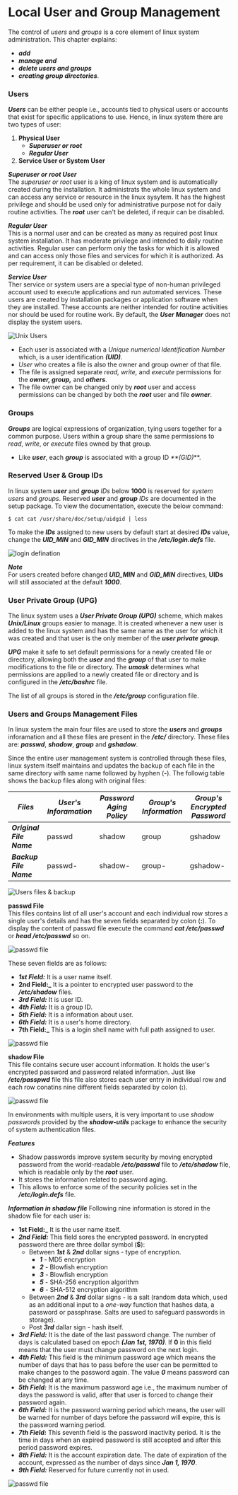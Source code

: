 # Local User and Group Management

The control of _users_ and _groups_ is a core element of linux system administration. This chapter explains:
  - **_add_**
  - **_manage and_**
  - **_delete users and groups_**
  - **_creating group directories_**.

### Users
**_Users_** can be either people i.e., accounts tied to physical users or accounts that exist for specific applications to use. Hence, in linux system there are two types of user:
  1. **Physical User**
     - **_Superuser or root_**
     - **_Regular User_**
  2. **Service User or System User**

**_Superuser or root User_** <br>
The _superuser or root_ user is a king of linux system and is automatically created during the installation. It administrats the whole linux system and can access any service or resource in the linux sysytem. It has the highest privilege and should be used only for administrative purpose not for daily routine activities. The **_root_** user can't be deleted, if requir can be disabled.

**_Regular User_** <br>
This is a normal user and can be created as many as required post linux system installation. It has moderate privilege and intended to daily routine activities. Regular user can perform only the tasks for which it is allowed and can access only those files and services for which it is authorized. As per requirement, it can be disabled or deleted.

**_Service User_** <br>
Ther service or system users are a special type of non-human privileged account used to execute applications and run automated services. These users are created by installation packages or application software when they are installed. These accounts are neither intended for routine activities nor should be used for routine work. By default, the **_User Manager_** does not display the system users.
 

![Unix Users](../../images/user-group-mgmt/unix-users.jpeg)

  - Each user is associated with a _Unique numerical Identification Number_ which, is a user identification **_(UID)_**. 
  - _User_ who creates a file is also the owner and group owner of that file.
  - The file is assigned separate _read, write,_ and _execute_ permissions for the **_owner, group,_** and **_others_**. 
  - The file owner can be changed only by **_root_** user and access permissions can be changed by both the _**root**_ user and file **_owner_**.

### Groups
**_Groups_** are logical expressions of organization, tying users together for a common purpose. Users within a group share the same permissions to _read_, _write_, or _execute_ files owned by that group.
  - Like **_user_**, each **_group_** is associated with a group ID _**(GID)_**.

### Reserved User & Group IDs
In linux system **_user_** and **_group_** _IDs_ below **1000** is reserved for _system users_ and _groups_. Reserved **_user_** and **_group_** _IDs_ are documented in the setup package. To view the documentation, execute the below command:
```
$ cat cat /usr/share/doc/setup/uidgid | less
```
To make the **_IDs_** assigned to new users by default start at desired **_IDs_** value, change the **_UID_MIN_** and **_GID_MIN_** directives in the **_/etc/login.defs_** file.

![login defination](../../images/user-group-mgmt/login-defs.png)

**_Note_** <br>
For users created before changed **_UID_MIN_** and **_GID_MIN_** directives, **UIDs** will still associated at the default **_1000_**.

### User Private Group (UPG)
The linux system uses a **_User Private Group (UPG)_** scheme, which makes **_Unix/Linux_** groups easier to manage. It is created whenever a new user is added to the linux system and has the same name as the user for which it was created and that user is the only member of the **_user private group_**. 


**_UPG_** make it safe to set default permissions for a newly created file or directory, allowing both the **_user_** and the **_group_** of that user to make modifications to the file or directory. The **_umask_** determines what permissions are applied to a newly created file or directory and is configured in the **_/etc/bashrc_** file. 

The list of all groups is stored in the **_/etc/group_** configuration file.

### Users and Groups Management Files
In linux system the main four files are used to store the **_users_** and **_groups_** inforamation and all these files are present in the **_/etc/_** directory. These files are: **_passwd_**, **_shadow_**, **_group_** and **_gshadow_**.

Since the entire user management system is controlled through these files, linux system itself maintains and updates the backup of each file in the same directory with same name followed by hyphen (**-**). The followig table shows the backup files along with original files:

| **_Files_**        | **_User's Inforamation_**  | **_Password Aging Policy_** | **_Group's Information_** | **_Group's Encrypted Password_**|
|--------------------|----------------------------|------------------------------|---------------------------|---------------------------------|
| **_Original File Name_** | passwd               | shadow                       | group                     | gshadow                         |
| **_Backup File Name_**   | passwd-              | shadow-                      | group-                    | gshadow-                        |


![Users files & backup](../../images/user-group-mgmt/users-files.png)

**passwd File** <br>
This files contains list of all user's account and each individual row stores a single user's details and has the seven fields separated by colon (**:**). To display the content of passwd file execute the command **_cat /etc/passwd_** or **_head /etc/passwd_** so on.

![passwd file](../../images/user-group-mgmt/passwd.png)

These seven fields are as follows:
  - **_1st Field:_** It is a user name itself.
  - **2nd Field:_** It is a pointer to encrypted user password to the **_/etc/shadow_** files.
  - **_3rd Field:_** It is user ID.
  - **_4th Field:_** It is a group ID.
  - **_5th Field:_** It is a information about user.
  - **_6th Field:_** It is a user's home directory.
  - **7th Field:_** This is a login shell name with full path assigned to user.

![passwd file](../../images/user-group-mgmt/passwd-content.png)

**shadow File** <br>
This file contains secure user account information. It holds the user's encrypted password and password related information. Just like **_/etc/passpwd_** file this file also stores each user entry in individual row and each row conatins nine different fields separated by colon (**:**).

![passwd file](../../images/user-group-mgmt/shadow.png)

In environments with multiple users, it is very important to use _shadow passwords_ provided by the **_shadow-utils_** package to enhance the security of system authentication files.

**_Features_**
  - Shadow passwords improve system security by moving encrypted password from the world-readable **_/etc/passwd_** file to **_/etc/shadow_** file, which is readable only by the **_root_** user.
  - It stores the information related to password aging.
  - This allows to enforce some of the security policies set in the **_/etc/login.defs_** file.

**_Information in shadow file_**
Following nine information is stored in the shadow file for each user is:
  - **1st Field:_** It is the user name itself.
  - **_2nd Field:_** This field sores the encrypted password. In encrypted password there are three dollar symbol (**$**):
    - Between **_1st_** & **_2nd_** dollar signs - type of encryption.
      - **_$1$_** - MD5 encryption
      - **_$2$_** - Blowfish encryption
      - **_$3$_** - Blowfish encryption
      - **_$5$_** - SHA-256 encryption algorithm
      - **_$6$_** - SHA-512 encryption algorithm
    - Between **_2nd_** & **_3rd_** dollar signs - is a salt (random data which, used as an additional input to a _one-way_ function that hashes data, a password or passphrase. Salts are used to safeguard passwords in storage).
    - Post **_3rd_** dallar sign - hash itself.
  - **_3rd Field:_** It is the date of the last password change. The number of days is calculated based on epoch **_(Jan 1st, 1970)_**. If **0** in this field means that the user must change password on the next login.
  - **_4th Field:_** This field is the minimum password age which means the number of days that has to pass before the user can be permitted to make changes to the password again. The value **_0_** means password can be changed at any time.
  - **_5th Field:_** It is the maximum password age i.e., the maximum number of days the password is valid, after that user is forced to change their password again.
  - **_6th Field:_** It is the password warning period which means, the user will be warned for number of days before the password will expire, this is the password warning period.
  - **_7th Field:_** This seventh field is the password inactivity period. It is the time in days when an expired password is still accepted and after this period password expires.
  - **_8th Field:_** It is the account expiration date. The date of expiration of the account, expressed as the number of days since **_Jan 1, 1970_**.
  - **_9th Field:_** Reserved for future currently not in used.

![passwd file](../../images/user-group-mgmt/shadow-content.png)




